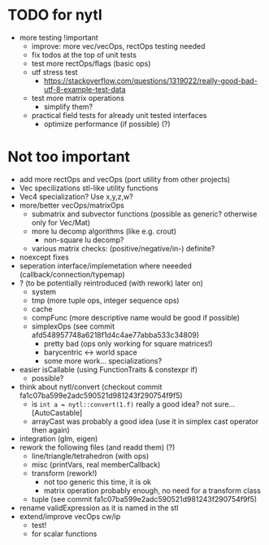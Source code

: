 TODO for nytl
=============

- more testing !important
	- improve: more vec/vecOps, rectOps testing needed
	- fix todos at the top of unit tests
	- test more rectOps/flags (basic ops)
	- utf stress test
		- https://stackoverflow.com/questions/1319022/really-good-bad-utf-8-example-test-data
	- test more matrix operations
		- simplify them?
	- practical field tests for already unit tested interfaces
		- optimize performance (if possible) (?)

Not too important
===============

- add more rectOps and vecOps (port utility from other projects)
- Vec specilizations stl-like utility functions
- Vec4 specialization? Use x,y,z,w?
- more/better vecOps/matrixOps
	- submatrix and subvector functions (possible as generic? otherwise only for Vec/Mat)
	- more lu decomp algorithms (like e.g. crout)
		- non-square lu decomp?
	- various matrix checks: (positive/negative/in-) definite?
- noexcept fixes
- seperation interface/implemetation where neeeded (callback/connection/typemap)
- ? (to be potentially reintroduced (with rework) later on)
	- system
	- tmp (more tuple ops, integer sequence ops)
	- cache
	- compFunc (more descriptive name would be good if possible)
	- simplexOps (see commit afd548957748a6218f1d4c4ae77abba533c34809)
		- pretty bad (ops only working for square matrices!)
		- barycentric <-> world space
		- some more work... specializations?
- easier isCallable (using FunctionTraits & constexpr if)
	- possible?
- think about nytl/convert (checkout commit fa1c07ba599e2adc590521d981243f290754f9f5)
	- is `int a = nytl::convert(1.f)` really a good idea? not sure... [AutoCastable]
	- arrayCast was probably a good idea (use it in simplex cast operator then again)
- integration (glm, eigen)
- rework the following files (and readd them) (?)
	- line/triangle/tetrahedron (with ops)
	- misc (printVars, real memberCallback)
	- transform (rework!)
		- not too generic this time, it is ok
		- matrix operation probably enough, no need for a transform class
	- tuple (see commit fa1c07ba599e2adc590521d981243f290754f9f5)
- rename validExpression as it is named in the stl
- extend/improve vecOps cw/ip
	- test!
	- for scalar functions
